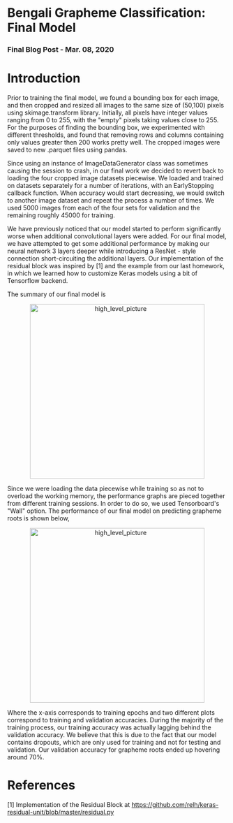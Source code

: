# Bengali Grapheme Classification: Final Model
### Final Blog Post  -  Mar. 08, 2020

# Introduction

Prior to training the final model, we found a bounding box for each image, and then cropped and resized all images to the same size of (50,100) pixels using skimage.transform library. Initially, all pixels have integer values ranging from 0 to 255, with the "empty" pixels taking values close to 255. For the purposes of finding the bounding box, we experimented with different thresholds, and found that removing rows and columns containing only values greater then 200 works pretty well. The cropped images were saved to new .parquet files using pandas.

Since using an instance of ImageDataGenerator class was sometimes causing the session to crash, in our final work we decided to revert back to loading the four cropped image datasets piecewise. We loaded and trained on datasets separately for a number of iterations, with an EarlyStopping callback function. When accuracy would start decreasing, we would switch to another image dataset and repeat the process a number of times. We used 5000 images from each of the four sets for validation and the remaining roughly 45000 for training.

We have previously noticed that our model started to perform significantly worse when additional convolutional layers were added. For our final model, we have attempted to get some additional performance by making our neural network 3 layers deeper while introducing a ResNet - style connection short-circuiting the additional layers. Our implementation of the residual block was inspired by [1] and the example from our last homework, in which we learned how to customize Keras models using a bit of Tensorflow backend.

The summary of our final model is

<p align="center">
<img width="400" alt="high_level_picture" src="https://user-images.githubusercontent.com/31740043/76186045-81014c00-61a7-11ea-8a84-ec434d9ccf7a.png">
</p>

Since we were loading the data piecewise while training so as not to overload the working memory, the performance graphs are pieced together from different training sessions. In order to do so, we used Tensorboard's "Wall" option. The performance of our final model on predicting grapheme roots is shown below,

<p align="center">
<img width="400" alt="high_level_picture" src="https://user-images.githubusercontent.com/31740043/76186411-9cb92200-61a8-11ea-9681-ce45de4d7569.PNG">
</p>

Where the x-axis corresponds to training epochs and two different plots correspond to training and validation accuracies. During the majority of the training process, our training accuracy was actually lagging behind the validation accuracy. We believe that this is due to the fact that our model contains dropouts, which are only used for training and not for testing and validation. Our validation accuracy for grapheme roots ended up hovering around 70%.




# References

[1] Implementation of the Residual Block at https://github.com/relh/keras-residual-unit/blob/master/residual.py
